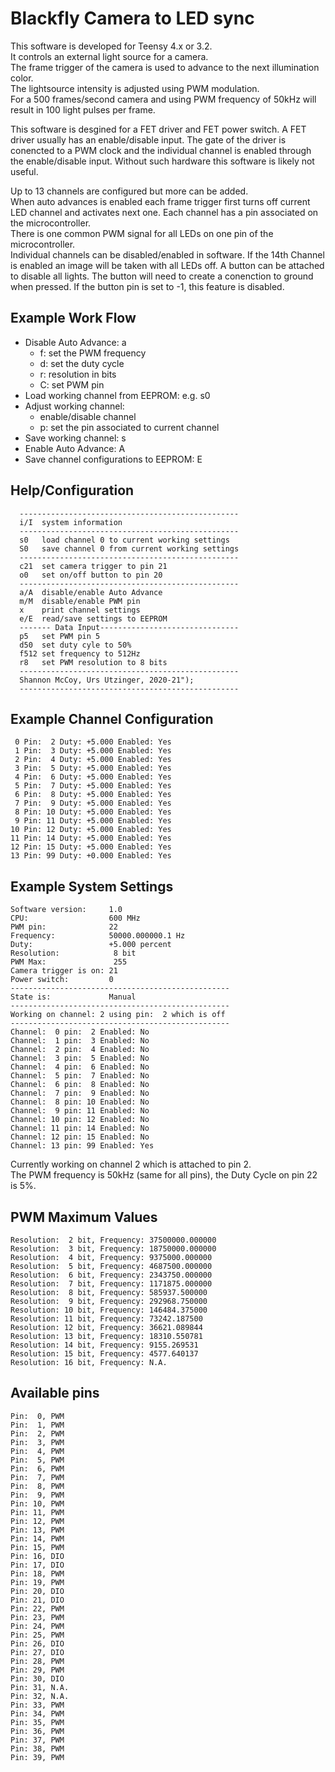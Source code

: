 # Blackfly Camera to LED sync
This software is developed for Teensy 4.x or 3.2.  
It controls an external light source for a camera.  
The frame trigger of the camera is used to advance to the next illumination color.  
The lightsource intensity is adjusted using PWM modulation.  
For a 500 frames/second camera and using PWM frequency of 50kHz will result in 100 light pulses per frame.  

This software is desgined for a FET driver and FET power switch. A FET driver usually has an enable/disable input. The gate of the driver is conencted to a PWM clock and the individual channel is enabled through the enable/disable input. Without such hardware this software is likely not useful.

Up to 13 channels are configured but more can be added.  
When auto advances is enabled each frame trigger first turns off current LED channel and activates next one.
Each channel has a pin associated on the microcontroller.  
There is one common PWM signal for all LEDs on one pin of the microcontroller.    
Individual channels can be disabled/enabled in software.
If the 14th Channel is enabled an image will be taken with all LEDs off.
A button can be attached to disable all lights. The button will need to create a conenction to ground when pressed. If the button pin is set to -1, this feature is disabled.

## Example Work Flow
  - Disable Auto Advance: a
    - f: set the PWM frequency
    - d: set the duty cycle
    - r: resolution in bits
    - C: set PWM pin
  - Load working channel from EEPROM: e.g. s0
  - Adjust working channel:
    - enable/disable channel
    - p: set the pin associated to current channel
  - Save working channel: s
  - Enable Auto Advance: A
  - Save channel configurations to EEPROM: E

## Help/Configuration
```
  -------------------------------------------------
  i/I  system information
  -------------------------------------------------
  s0   load channel 0 to current working settings
  S0   save channel 0 from current working settings
  -------------------------------------------------
  c21  set camera trigger to pin 21
  o0   set on/off button to pin 20
  -------------------------------------------------
  a/A  disable/enable Auto Advance 
  m/M  disable/enable PWM pin 
  x    print channel settings
  e/E  read/save settings to EEPROM
  ------- Data Input-------------------------------
  p5   set PWM pin 5
  d50  set duty cyle to 50%
  f512 set frequency to 512Hz
  r8   set PWM resolution to 8 bits
  -------------------------------------------------
  Shannon McCoy, Urs Utzinger, 2020-21");
  -------------------------------------------------
```

## Example Channel Configuration
```
 0 Pin:  2 Duty: +5.000 Enabled: Yes
 1 Pin:  3 Duty: +5.000 Enabled: Yes
 2 Pin:  4 Duty: +5.000 Enabled: Yes
 3 Pin:  5 Duty: +5.000 Enabled: Yes
 4 Pin:  6 Duty: +5.000 Enabled: Yes
 5 Pin:  7 Duty: +5.000 Enabled: Yes
 6 Pin:  8 Duty: +5.000 Enabled: Yes
 7 Pin:  9 Duty: +5.000 Enabled: Yes
 8 Pin: 10 Duty: +5.000 Enabled: Yes
 9 Pin: 11 Duty: +5.000 Enabled: Yes
10 Pin: 12 Duty: +5.000 Enabled: Yes
11 Pin: 14 Duty: +5.000 Enabled: Yes
12 Pin: 15 Duty: +5.000 Enabled: Yes
13 Pin: 99 Duty: +0.000 Enabled: Yes
```

## Example System Settings
```
Software version:     1.0
CPU:                  600 MHz
PWM pin:              22
Frequency:            50000.000000.1 Hz
Duty:                 +5.000 percent
Resolution:            8 bit
PWM Max:               255
Camera trigger is on: 21
Power switch:         0
-------------------------------------------------
State is:             Manual
-------------------------------------------------
Working on channel: 2 using pin:  2 which is off
-------------------------------------------------
Channel:  0 pin:  2 Enabled: No
Channel:  1 pin:  3 Enabled: No
Channel:  2 pin:  4 Enabled: No
Channel:  3 pin:  5 Enabled: No
Channel:  4 pin:  6 Enabled: No
Channel:  5 pin:  7 Enabled: No
Channel:  6 pin:  8 Enabled: No
Channel:  7 pin:  9 Enabled: No
Channel:  8 pin: 10 Enabled: No
Channel:  9 pin: 11 Enabled: No
Channel: 10 pin: 12 Enabled: No
Channel: 11 pin: 14 Enabled: No
Channel: 12 pin: 15 Enabled: No
Channel: 13 pin: 99 Enabled: Yes
```

Currently working on channel 2 which is attached to pin 2.  
The PWM frequency is 50kHz (same for all pins), the Duty Cycle on pin 22 is 5%.

## PWM Maximum Values
```
Resolution:  2 bit, Frequency: 37500000.000000
Resolution:  3 bit, Frequency: 18750000.000000
Resolution:  4 bit, Frequency: 9375000.000000
Resolution:  5 bit, Frequency: 4687500.000000
Resolution:  6 bit, Frequency: 2343750.000000
Resolution:  7 bit, Frequency: 1171875.000000
Resolution:  8 bit, Frequency: 585937.500000
Resolution:  9 bit, Frequency: 292968.750000
Resolution: 10 bit, Frequency: 146484.375000
Resolution: 11 bit, Frequency: 73242.187500
Resolution: 12 bit, Frequency: 36621.089844
Resolution: 13 bit, Frequency: 18310.550781
Resolution: 14 bit, Frequency: 9155.269531
Resolution: 15 bit, Frequency: 4577.640137
Resolution: 16 bit, Frequency: N.A.
```

## Available pins
```
Pin:  0, PWM
Pin:  1, PWM
Pin:  2, PWM
Pin:  3, PWM
Pin:  4, PWM
Pin:  5, PWM
Pin:  6, PWM
Pin:  7, PWM
Pin:  8, PWM
Pin:  9, PWM
Pin: 10, PWM
Pin: 11, PWM
Pin: 12, PWM
Pin: 13, PWM
Pin: 14, PWM
Pin: 15, PWM
Pin: 16, DIO
Pin: 17, DIO
Pin: 18, PWM
Pin: 19, PWM
Pin: 20, DIO
Pin: 21, DIO
Pin: 22, PWM
Pin: 23, PWM
Pin: 24, PWM
Pin: 25, PWM
Pin: 26, DIO
Pin: 27, DIO
Pin: 28, PWM
Pin: 29, PWM
Pin: 30, DIO
Pin: 31, N.A.
Pin: 32, N.A.
Pin: 33, PWM
Pin: 34, PWM
Pin: 35, PWM
Pin: 36, PWM
Pin: 37, PWM
Pin: 38, PWM
Pin: 39, PWM
```
